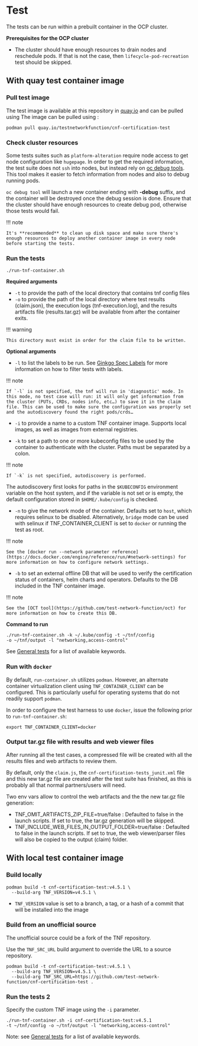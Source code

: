 <!-- markdownlint-disable code-block-style line-length no-bare-urls no-emphasis-as-heading -->
# Test

The tests can be run within a prebuilt container in the OCP cluster.

**Prerequisites for the OCP cluster**

* The cluster should have enough resources to drain nodes and reschedule pods. If that is not the case, then ``lifecycle-pod-recreation`` test should be skipped.

## With quay test container image

### Pull test image

The test image is available at this repository in [quay.io](https://quay.io/repository/testnetworkfunction/cnf-certification-test) and can be pulled using
The image can be pulled using :

```shell
podman pull quay.io/testnetworkfunction/cnf-certification-test
```

### Check cluster resources

Some tests suites such as `platform-alteration` require node access to get node configuration like `hugepage`.
In order to get the required information, the test suite does not `ssh` into nodes, but instead rely on [oc debug tools](https://docs.openshift.com/container-platform/3.7/cli_reference/basic_cli_operations.html#debug). This tool makes it easier to fetch information from nodes and also to debug running pods.

`oc debug tool` will launch a new container ending with **-debug** suffix, and the container will be destroyed once the debug session is done. Ensure that the cluster should have enough resources to create debug pod, otherwise those tests would fail.

!!! note

    It's **recommended** to clean up disk space and make sure there's enough resources to deploy another container image in every node before starting the tests.

### Run the tests

```shell
./run-tnf-container.sh
```

**Required arguments**

* `-t` to provide the path of the local directory that contains tnf config files
* `-o` to provide the path of the local directory where test results (claim.json), the execution logs (tnf-execution.log), and the results artifacts file (results.tar.gz) will be available from after the container exits.

!!! warning

    This directory must exist in order for the claim file to be written.

**Optional arguments**

* `-l` to list the labels to be run. See [Ginkgo Spec Labels](https://onsi.github.io/ginkgo/#spec-labels) for more information on how to filter tests with labels.

!!! note

    If `-l` is not specified, the tnf will run in 'diagnostic' mode. In this mode, no test case will run: it will only get information from the cluster (PUTs, CRDs, nodes info, etc…) to save it in the claim file. This can be used to make sure the configuration was properly set and the autodiscovery found the right pods/crds…

* `-i` to provide a name to a custom TNF container image. Supports local images, as well as images from external registries.

* `-k` to set a path to one or more kubeconfig files to be used by the container to authenticate with the cluster. Paths must be separated by a colon.

!!! note

    If `-k` is not specified, autodiscovery is performed.

The autodiscovery first looks for paths in the `$KUBECONFIG` environment variable on the host system, and if the variable is not set or is empty, the default configuration stored in `$HOME/.kube/config` is checked.

* `-n` to give the network mode of the container. Defaults set to `host`, which requires selinux to be disabled. Alternatively, `bridge` mode can be used with selinux if TNF_CONTAINER_CLIENT is set to `docker` or running the test as root.

!!! note

    See the [docker run --network parameter reference](https://docs.docker.com/engine/reference/run/#network-settings) for more information on how to configure network settings.

* `-b` to set an external offline DB that will be used to verify the certification status of containers, helm charts and operators. Defaults to the DB included in the TNF container image.

!!! note

    See the [OCT tool](https://github.com/test-network-function/oct) for more information on how to create this DB.

**Command to run**

```shell
./run-tnf-container.sh -k ~/.kube/config -t ~/tnf/config
-o ~/tnf/output -l "networking,access-control"
```

See [General tests](test-spec.md#general-tests) for a list of available keywords.

### Run with `docker`

By default, `run-container.sh` utilizes `podman`. However, an alternate container virtualization
client using `TNF_CONTAINER_CLIENT` can be configured. This is particularly useful for operating systems that do not readily support
`podman`.

In order to configure the test harness to use `docker`, issue the following prior to
`run-tnf-container.sh`:

```shell
export TNF_CONTAINER_CLIENT=docker
```

### Output tar.gz file with results and web viewer files

After running all the test cases, a compressed file will be created with all the results files and web artifacts to review them.

By default, only the `claim.js`, the `cnf-certification-tests_junit.xml` file and this new tar.gz file are created after the test suite has finished, as this is probably all that normal partners/users will need.

Two env vars allow to control the web artifacts and the the new tar.gz file generation:

* TNF_OMIT_ARTIFACTS_ZIP_FILE=true/false : Defaulted to false in the launch scripts. If set to true, the tar.gz generation will be skipped.
* TNF_INCLUDE_WEB_FILES_IN_OUTPUT_FOLDER=true/false : Defaulted to false in the launch scripts. If set to true, the web viewer/parser files will also be copied to the output (claim) folder.

## With local test container image

### Build locally

```shell
podman build -t cnf-certification-test:v4.5.1 \
  --build-arg TNF_VERSION=v4.5.1 \
```

* `TNF_VERSION` value is set to a branch, a tag, or a hash of a commit that will be installed into the image

### Build from an unofficial source

The unofficial source could be a fork of the TNF repository.

Use the `TNF_SRC_URL` build argument to override the URL to a source repository.

```shell
podman build -t cnf-certification-test:v4.5.1 \
  --build-arg TNF_VERSION=v4.5.1 \
  --build-arg TNF_SRC_URL=https://github.com/test-network-function/cnf-certification-test .
```

### Run the tests 2

Specify the custom TNF image using the `-i` parameter.

```shell
./run-tnf-container.sh -i cnf-certification-test:v4.5.1
-t ~/tnf/config -o ~/tnf/output -l "networking,access-control"
```

 Note: see [General tests](test-spec.md#general-tests) for a list of available keywords.
